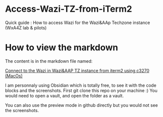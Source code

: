 # Access-Wazi-TZ-from-iTerm2
Quick guide : How to access Wazi for the Wazi&amp;AAp Techzone instance (WxA4Z lab &amp; pilots)

# How to view the markdown
The content is in the markdown file named: 

[Connect to the Wazi in Wazi&AAP TZ instance from iterm2 using c3270 (MacOs)](https://github.com/AlexisP1909/Access-Wazi-TZ-from-iTerm2/blob/main/Connect%20to%20the%20Wazi%20in%20Wazi%26AAP%20TZ%20instance%20from%20iterm2%20using%20c3270%20(MacOs).md)

I am personnaly using Obsidian which is totally free, to see it with the code blocks and the screenshots. 
First git clone this repo on your machine :)
You would need to open a vault, and open the folder as a vault.

You can also use the preview mode in github directly but you would not see the screenshots.
